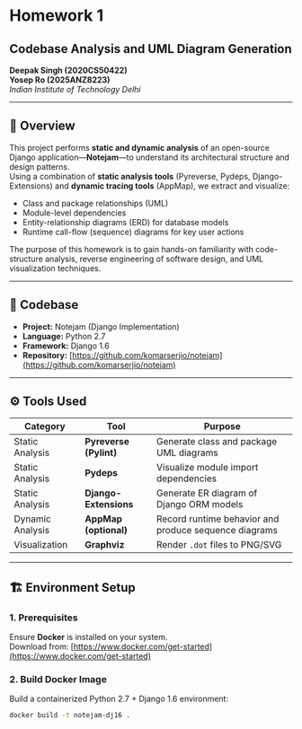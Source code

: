 # Homework 1  
## Codebase Analysis and UML Diagram Generation  

**Deepak Singh (2020CS50422)**  
**Yosep Ro (2025ANZ8223)**  
*Indian Institute of Technology Delhi*  

---

## 📘 Overview  

This project performs **static and dynamic analysis** of an open-source Django application—**Notejam**—to understand its architectural structure and design patterns.  
Using a combination of **static analysis tools** (Pyreverse, Pydeps, Django-Extensions) and **dynamic tracing tools** (AppMap), we extract and visualize:  

- Class and package relationships (UML)  
- Module-level dependencies  
- Entity-relationship diagrams (ERD) for database models  
- Runtime call-flow (sequence) diagrams for key user actions  

The purpose of this homework is to gain hands-on familiarity with code-structure analysis, reverse engineering of software design, and UML visualization techniques.

---

## 🧩 Codebase  

- **Project:** Notejam (Django Implementation)  
- **Language:** Python 2.7  
- **Framework:** Django 1.6  
- **Repository:** [https://github.com/komarserjio/notejam](https://github.com/komarserjio/notejam)  

---

## ⚙️ Tools Used  

| Category | Tool | Purpose |
|-----------|------|----------|
| Static Analysis | **Pyreverse (Pylint)** | Generate class and package UML diagrams |
| Static Analysis | **Pydeps** | Visualize module import dependencies |
| Static Analysis | **Django-Extensions** | Generate ER diagram of Django ORM models |
| Dynamic Analysis | **AppMap (optional)** | Record runtime behavior and produce sequence diagrams |
| Visualization | **Graphviz** | Render `.dot` files to PNG/SVG |

---

## 🏗️ Environment Setup  

### 1. Prerequisites  
Ensure **Docker** is installed on your system.  
Download from: [https://www.docker.com/get-started](https://www.docker.com/get-started)

### 2. Build Docker Image  
Build a containerized Python 2.7 + Django 1.6 environment:

```bash
docker build -t notejam-dj16 .

